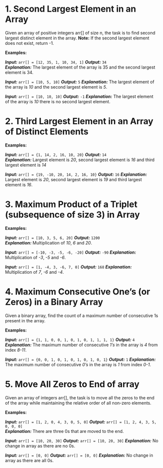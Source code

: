 # 1. Second Largest Element in an Array

Given an array of positive integers arr[] of size n, the task is to find second largest distinct element in the array.
**Note:** If the second largest element does not exist, return -1.
    
**Examples:**

***Input:*** `arr[] = [12, 35, 1, 10, 34, 1]`
***Output:*** `34`  
***Explanation:*** The largest element of the array is 35 and the second largest element is 34.
    
***Input:*** `arr[] = [10, 5, 10]`
***Output:*** `5`
***Explanation:*** The largest element of the array is *10* and the second largest element is *5*.

***Input:*** `arr[] = [10, 10, 10]`
***Output:*** `-1`
***Explanation:*** The largest element of the array is *10* there is no second largest element.

# 2. Third Largest Element in an Array of Distinct Elements

**Examples:**

***Input:*** `arr[] = {1, 14, 2, 16, 10, 20}`
***Output:*** `14`  
***Explanation:*** Largest element is *20*, second largest element is *16* and third largest element is *14*
    
***Input:*** `arr[] = {19, -10, 20, 14, 2, 16, 10}`
***Output:*** `16`
***Explanation:*** Largest element is *20*, second largest element is *19* and third largest element is *16*.

# 3. Maximum Product of a Triplet (subsequence of size 3) in Array

**Examples:**

***Input:*** `arr[] = [10, 3, 5, 6, 20]`
***Output:*** `1200`  
***Explanation:*** Multiplication of *10*, *6* and *20*.
    
***Input:*** `arr[] = [-10, -3, -5, -6, -20]`
***Output:*** `-90`
***Explanation:*** Multiplication of *-3*, *-5* and *-6*.

***Input:*** `arr[] = [1, -4, 3, -6, 7, 0]`
***Output:*** `168`
***Explanation:*** Multiplication of *7*, *-6* and *-4*.

# 4. Maximum Consecutive One’s (or Zeros) in a Binary Array

Given a binary array, find the count of a maximum number of consecutive 1s present in the array.

**Examples:**

***Input:*** `arr[] = {1, 1, 0, 0, 1, 0, 1, 0, 1, 1, 1, 1}`
***Output:*** `4`  
***Explanation:*** The maximum number of consecutive *1’s* in the array is *4* from index *8-11*.
    
***Input:*** `arr[] = {0, 0, 1, 0, 1, 0, 1, 0, 1, 0, 1}`
***Output:*** `1`
***Explanation:*** The maximum number of consecutive *0’s* in the array is *1* from index *0-1*.

# 5. Move All Zeros to End of array

Given an array of integers arr[], the task is to move all the zeros to the end of the array while maintaining the relative order of all non-zero elements.

**Examples:**

***Input:*** `arr[] = [1, 2, 0, 4, 3, 0, 5, 0]`
***Output:*** `arr[] = [1, 2, 4, 3, 5, 0, 0, 0]`  
***Explanation:*** There are three 0s that are moved to the end.
    
***Input:*** `arr[] = [10, 20, 30]`
***Output:*** `arr[] = [10, 20, 30]`
***Explanation:*** No change in array as there are no 0s.

***Input:*** `arr[] = [0, 0]`
***Output:*** `arr[] = [0, 0]`
***Explanation:*** No change in array as there are all 0s.
